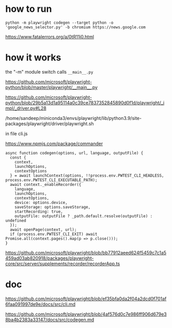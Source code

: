 
# how to run

```
python -m playwright codegen --target python -o 'google_news_selector.py' -b chromium https://news.google.com

```
https://www.fatalerrors.org/a/0tR11j0.html

# how it works


the "-m" module switch calls `__main__.py`

https://github.com/microsoft/playwright-python/blob/master/playwright/__main__.py

https://github.com/microsoft/playwright-python/blob/29b5a13d1a95114a0c39ce7837352845890d0f1d/playwright/_impl/_driver.py#L28

/home/sandeep/miniconda3/envs/playwright/lib/python3.9/site-packages/playwright/driver/playwright.sh

in file cli.js

https://www.npmjs.com/package/commander

```
async function codegen(options, url, language, outputFile) {
  const {
    context,
    launchOptions,
    contextOptions
  } = await launchContext(options, !!process.env.PWTEST_CLI_HEADLESS, process.env.PWTEST_CLI_EXECUTABLE_PATH);
  await context._enableRecorder({
    language,
    launchOptions,
    contextOptions,
    device: options.device,
    saveStorage: options.saveStorage,
    startRecording: true,
    outputFile: outputFile ? _path.default.resolve(outputFile) : undefined
  });
  await openPage(context, url);
  if (process.env.PWTEST_CLI_EXIT) await Promise.all(context.pages().map(p => p.close()));
}
```

https://github.com/microsoft/playwright/blob/bb77912aeed624f5459c7c1a5459ad03ab820918/packages/playwright-core/src/server/supplements/recorder/recorderApp.ts

# doc

https://github.com/microsoft/playwright/blob/ef35bfa0da2f04a2dcd0f701af6faa091997de9e/docs/src/cli.md

https://github.com/microsoft/playwright/blob/4af576d0c7e986ff906d679e38ba4b2383a33147/docs/src/codegen.md
